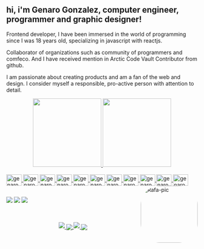 ## hi, i'm Genaro Gonzalez, computer engineer, programmer and graphic designer!

<p>
Frontend developer, I have been immersed in the world of programming since I was 18 years old, specializing in javascript with reactjs.

Collaborator of organizations such as community of programmers and comfeco. And I have received mention in Arctic Code Vault Contributor from github.

I am passionate about creating products and am a fan of the web and design. I consider myself a responsible, pro-active person with attention to detail.

</p>

<div align="center">
  <a href="https://github.com/genarogg">
  <img height="180em" src="https://github-readme-stats.vercel.app/api?username=genarogg&show_icons=true&theme=dark&include_all_commits=true&count_private=true"/>
  <img height="180em" src="https://github-readme-stats.vercel.app/api/top-langs/?username=genarogg&layout=compact&langs_count=7&theme=dark&hide=html,HTML"/>
</div>

[comment]: <Lenguajes que utilizo>

<div style="display: inline_block"><br>
  <img align="center" alt="genarogg-javascript" height="30" width="40" src="https://genarogg.github.io/genarogg/img/js.svg">
  <img align="center" alt="genarogg-typescript" height="30" width="40" src="https://genarogg.github.io/genarogg/img/ts.svg">
   <img align="center" alt="genarogg-nodejs" height="30" width="40" src="https://genarogg.github.io/genarogg/img/nodejs.svg">
  <img align="center" alt="genarogg-React" height="30" width="40" src="https://genarogg.github.io/genarogg/img/react.svg">

  <img align="center" alt="genarogg-gatsby" height="30" width="40" src="https://genarogg.github.io/genarogg/img/gastby.svg">
  <img align="center" alt="genarogg-next" height="30" width="40" src="https://genarogg.github.io/genarogg/img/nextjs2.svg">

  <img align="center" alt="genarogg-CSS" height="30" width="40" src="https://genarogg.github.io/genarogg/img/webpack.svg">

  <img align="center" alt="genarogg-HTML" height="30" width="40" src="https://genarogg.github.io/genarogg/img/html5.svg">
  <img align="center" alt="genarogg-CSS" height="30" width="40" src="https://genarogg.github.io/genarogg/img/css3.svg">

  <img align="center" alt="genarogg-Python" height="30" width="40" src="https://genarogg.github.io/genarogg/img/python.svg">
  <img align="center" alt="genarogg-java" height="30" width="40" src="https://genarogg.github.io/genarogg/img/java.svg">

  <img align="right" alt="Rafa-pic" height="150" style="border-radius:50px;" src="https://genarogg.github.io/genarogg/img/programar.gif">
</div>
  
  ##
 
<div>

<a href="https://www.linkedin.com/in/genarogg" target="_blank"><img src="https://img.shields.io/badge/-LinkedIn-%230077B5?style=for-the-badge&logo=linkedin&logoColor=white" target="_blank"></a>
<a href = "mailto:genarogg@hotmail.com"><img src="https://img.shields.io/badge/Microsoft_Outlook-0078D4?style=for-the-badge&logo=microsoft-outlook&logoColor=white" target="_blank"></a>
<a href = "https://api.whatsapp.com/send?phone=584127554970"><img src="https://img.shields.io/badge/WhatsApp-25D366?style=for-the-badge&logo=whatsapp&logoColor=white" target="_blank"></a>

</div>
<div align="center">
<br/><br/>

<a href="https://github.com/genarogg/tareas-mern-vista" >
  <img align="center" style="margin-bottom: 10px;" margin-bottom='10' src="https://github-readme-stats.vercel.app/api/pin/?username=genarogg&repo=tareas-mern-vista&theme=dark" />
</a>
<a href="https://github.com/genarogg/Pics">
  <img align="center" src="https://github-readme-stats.vercel.app/api/pin/?username=genarogg&repo=Pics&theme=dark" />
</a>



<a href="https://github.com/genarogg/comfeco" >
  <img align="center" style="margin-bottom: 10px;" margin-bottom='10' src="https://github-readme-stats.vercel.app/api/pin/?username=genarogg&repo=comfeco&theme=dark" />
</a>
<a href="https://github.com/genarogg/criptocositas">
  <img align="center" src="https://github-readme-stats.vercel.app/api/pin/?username=genarogg&repo=criptocositas&theme=dark" />
</a>


</div>

